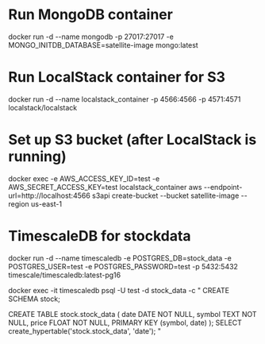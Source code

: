 # Run MongoDB container
docker run -d --name mongodb -p 27017:27017 -e MONGO_INITDB_DATABASE=satellite-image mongo:latest


# Run LocalStack container for S3
docker run -d --name localstack_container -p 4566:4566 -p 4571:4571 localstack/localstack

# Set up S3 bucket (after LocalStack is running)
docker exec -e AWS_ACCESS_KEY_ID=test -e AWS_SECRET_ACCESS_KEY=test localstack_container aws --endpoint-url=http://localhost:4566 s3api create-bucket --bucket satellite-image --region us-east-1

# TimescaleDB for stockdata
docker run -d --name timescaledb -e POSTGRES_DB=stock_data -e POSTGRES_USER=test -e POSTGRES_PASSWORD=test -p 5432:5432 timescale/timescaledb:latest-pg16

docker exec -it timescaledb psql -U test -d stock_data -c "
CREATE SCHEMA stock;

CREATE TABLE stock.stock_data (
    date DATE NOT NULL,
    symbol TEXT NOT NULL,
    price FLOAT NOT NULL,
    PRIMARY KEY (symbol, date)
);
SELECT create_hypertable('stock.stock_data', 'date');
"

